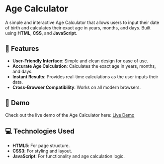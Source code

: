 # Age Calculator

A simple and interactive Age Calculator that allows users to input their date of birth and calculates their exact age in years, months, and days. Built using **HTML**, **CSS**, and **JavaScript**.



## 🌟 Features

- **User-Friendly Interface**: Simple and clean design for ease of use.
- **Accurate Age Calculation**: Calculates the exact age in years, months, and days.
- **Instant Results**: Provides real-time calculations as the user inputs their data.
- **Cross-Browser Compatibility**: Works on all modern browsers.

## 🚀 Demo

Check out the live demo of the Age Calculator here: 
[Live Demo](your-demo-link)

## 💻 Technologies Used

- **HTML5**: For page structure.
- **CSS3**: For styling and layout.
- **JavaScript**: For functionality and age calculation logic.



